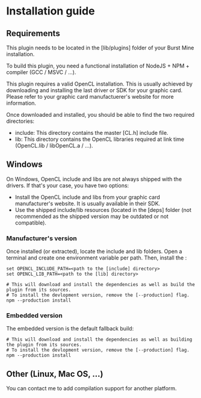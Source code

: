 # Installation guide

## Requirements

This plugin needs to be located in the [lib/plugins] folder of your Burst Mine installation.

To build this plugin, you need a functional installation of NodeJS + NPM + compiler (GCC / MSVC / ...).

This plugin requires a valid OpenCL installation.
This is usually achieved by downloading and installing the last driver or SDK for your graphic card.
Please refer to your graphic card manufactuerer's website for more information.

Once downloaded and installed, you should be able to find the two required directories:

- include: This directory contains the master [CL.h] include file.
- lib: This directory contains the OpenCL libraries required at link time (OpenCL.lib / libOpenCL.a / ...).

## Windows

On Windows, OpenCL include and libs are not always shipped with the drivers. If that's your case, you have two options:

- Install the OpenCL include and libs from your graphic card manufacturer's website. It is usually available in their SDK.
- Use the shipped include/lib resources (located in the [deps] folder (not recommended as the shipped version may be outdated or not compatible).

### Manufacturer's version

Once installed (or extracted), locate the include and lib folders.
Open a terminal and create one environment variable per path. Then, install the :

```
set OPENCL_INCLUDE_PATH=<path to the [include] directory>
set OPENCL_LIB_PATH=<path to the [lib] directory>

# This will download and install the dependencies as well as build the plugin from its sources.
# To install the devlopment version, remove the [--production] flag.
npm --production install
```

### Embedded version

The embedded version is the default fallback build:

```
# This will download and install the dependencies as well as building the plugin from its sources.
# To install the devlopment version, remove the [--production] flag.
npm --production install
```

## Other (Linux, Mac OS, ...)

You can contact me to add compilation support for another platform.